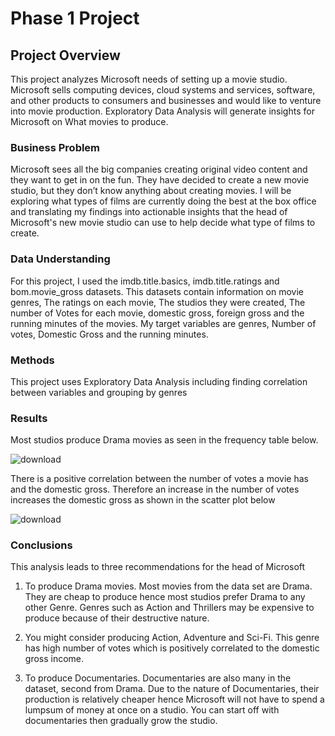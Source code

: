 # Phase 1 Project

## Project Overview

This project analyzes Microsoft needs of setting up a movie studio. Microsoft sells computing devices, cloud systems and services, software, and other products to consumers and businesses and would like to venture into movie production. Exploratory Data Analysis will generate insights for Microsoft on What movies to produce.

### Business Problem

Microsoft sees all the big companies creating original video content and they want to get in on the fun. They have decided to create a new movie studio, but they don’t know anything about creating movies. I will be exploring what types of films are currently doing the best at the box office and translating my findings into actionable insights that the head of Microsoft's new movie studio can use to help decide what type of films to create.

### Data Understanding

For this project, I used the imdb.title.basics, imdb.title.ratings and bom.movie_gross datasets. This datasets contain information on movie genres, The ratings on each movie, The studios they were created, The number of Votes for each movie, domestic gross, foreign gross and the running minutes of the movies. My target variables are genres, Number of votes, Domestic Gross and the running minutes.

### Methods

This project uses Exploratory Data Analysis including finding correlation between variables and grouping by genres

### Results
Most studios produce Drama movies as seen in the frequency table below.

![download](https://user-images.githubusercontent.com/115534560/200949788-dd93d8ac-753f-4f64-b8e0-bd42486f73d8.png)

There is a positive correlation between the number of votes a movie has and  the domestic gross. Therefore an increase in the number of votes increases the domestic gross as shown in the scatter plot below

![download](https://user-images.githubusercontent.com/115534560/200951242-2234359f-1d96-4daf-a6b9-f80e4f08da09.png)

### Conclusions
This analysis leads to three recommendations for the head of Microsoft

1) To produce Drama movies. Most movies from the data set are Drama. They are cheap to produce hence most studios prefer Drama to any other Genre. Genres such as Action and Thrillers may be expensive to produce because of their destructive nature.

2) You might consider producing Action, Adventure and Sci-Fi. This genre has high number of votes which is positively correlated to the domestic gross income.

3) To produce Documentaries. Documentaries are also many in the dataset, second from Drama. Due to the nature of Documentaries, their production is relatively cheaper hence Microsoft will not have to spend a lumpsum of money at once on a studio. You can start off with documentaries then gradually grow the studio.
